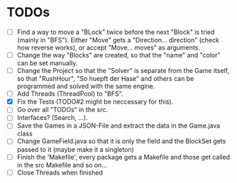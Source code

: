 # TODOs

 - [ ] Find a way to move a "BLock" twice before the next "Block" is tried (mainly in "BFS"). Either "Move" gets a "Direction... direction" (check how reverse works), or accept "Move... moves" as arguments.
 - [ ] Change the way "Blocks" are created, so that the "name" and "color" can be set manually.
 - [ ] Change the Project so that the "Solver" is separate from the Game itself, so that "RushHour", "So huepft der Hase" and others can be programmed and solved with the same engine.
 - [ ] Add Threads (ThreadPool) to "BFS".
 - [X] Fix the Tests (TODO#2 might be neccessary for this).
 - [ ] Go over all "TODOs" in the src.
 - [ ] Interfaces? (Search, ...).
 - [ ] Save the Games in a JSON-File and extract the data in the Game.java class
 - [ ] Change GameField.java so that it is only the field and the BlockSet gets passed to it (maybe make it a singleton)
 - [ ] Finish the 'Makefile', every package gets a Makefile and those get called in the src Makefile and so on...
 - [ ] Close Threads when finished